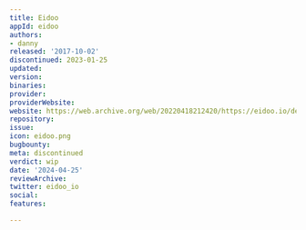 ```yaml
---
title: Eidoo
appId: eidoo
authors:
- danny
released: '2017-10-02'
discontinued: 2023-01-25
updated: 
version: 
binaries: 
provider: 
providerWebsite: 
website: https://web.archive.org/web/20220418212420/https://eidoo.io/desktop-download
repository: 
issue: 
icon: eidoo.png
bugbounty: 
meta: discontinued
verdict: wip
date: '2024-04-25'
reviewArchive: 
twitter: eidoo_io
social: 
features: 

---
```


